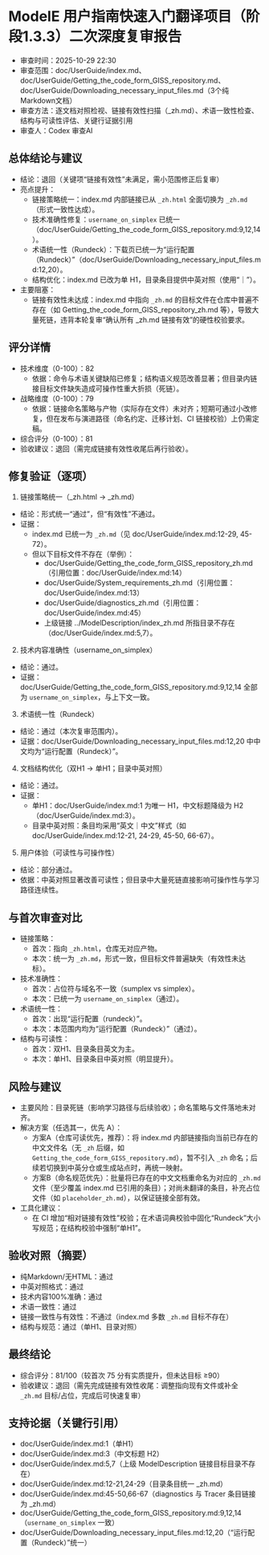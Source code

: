 # ModelE 用户指南快速入门翻译项目（阶段1.3.3）二次深度复审报告

- 审查时间：2025-10-29 22:30
- 审查范围：doc/UserGuide/index.md、doc/UserGuide/Getting_the_code_form_GISS_repository.md、doc/UserGuide/Downloading_necessary_input_files.md（3个纯Markdown文档）
- 审查方法：逐文档对照检视、链接有效性扫描（_zh.md）、术语一致性检查、结构与可读性评估、关键行证据引用
- 审查人：Codex 审查AI

## 总体结论与建议
- 结论：退回（关键项“链接有效性”未满足，需小范围修正后复审）
- 亮点提升：
  - 链接策略统一：index.md 内部链接已从 `_zh.html` 全面切换为 `_zh.md`（形式一致性达成）。
  - 技术准确性修复：`username_on_simplex` 已统一（doc/UserGuide/Getting_the_code_form_GISS_repository.md:9,12,14）。
  - 术语统一性（Rundeck）：下载页已统一为“运行配置（Rundeck）”（doc/UserGuide/Downloading_necessary_input_files.md:12,20）。
  - 结构优化：index.md 已改为单 H1，目录条目提供中英对照（使用“｜”）。
- 主要阻塞：
  - 链接有效性未达成：index.md 中指向 `_zh.md` 的目标文件在仓库中普遍不存在（如 Getting_the_code_form_GISS_repository_zh.md 等），导致大量死链，违背本轮复审“确认所有 _zh.md 链接有效”的硬性校验要求。

## 评分详情
- 技术维度（0-100）：82
  - 依据：命令与术语关键缺陷已修复；结构语义规范改善显著；但目录内链接目标文件缺失造成可操作性重大折损（死链）。
- 战略维度（0-100）：79
  - 依据：链接命名策略与产物（实际存在文件）未对齐；短期可通过小改修复，但在发布与演进路径（命名约定、迁移计划、CI 链接校验）上仍需定稿。
- 综合评分（0-100）：81
- 验收建议：退回（需完成链接有效性收尾后再行验收）。

## 修复验证（逐项）
1) 链接策略统一（_zh.html → _zh.md）
- 结论：形式统一“通过”，但“有效性”不通过。
- 证据：
  - index.md 已统一为 `_zh.md`（见 doc/UserGuide/index.md:12-29, 45-72）。
  - 但以下目标文件不存在（举例）：
    - doc/UserGuide/Getting_the_code_form_GISS_repository_zh.md（引用位置：doc/UserGuide/index.md:14）
    - doc/UserGuide/System_requirements_zh.md（引用位置：doc/UserGuide/index.md:13）
    - doc/UserGuide/diagnostics_zh.md（引用位置：doc/UserGuide/index.md:45）
    - 上级链接 ../ModelDescription/index_zh.md 所指目录不存在（doc/UserGuide/index.md:5,7）。

2) 技术内容准确性（username_on_simplex）
- 结论：通过。
- 证据：doc/UserGuide/Getting_the_code_form_GISS_repository.md:9,12,14 全部为 `username_on_simplex`，与上下文一致。

3) 术语统一性（Rundeck）
- 结论：通过（本次复审范围内）。
- 证据：doc/UserGuide/Downloading_necessary_input_files.md:12,20 中中文均为“运行配置（Rundeck）”。

4) 文档结构优化（双H1 → 单H1；目录中英对照）
- 结论：通过。
- 证据：
  - 单H1：doc/UserGuide/index.md:1 为唯一 H1，中文标题降级为 H2（doc/UserGuide/index.md:3）。
  - 目录中英对照：条目均采用“英文｜中文”样式（如 doc/UserGuide/index.md:12-21, 24-29, 45-50, 66-67）。

5) 用户体验（可读性与可操作性）
- 结论：部分通过。
- 依据：中英对照显著改善可读性；但目录中大量死链直接影响可操作性与学习路径连续性。

## 与首次审查对比
- 链接策略：
  - 首次：指向 `_zh.html`，仓库无对应产物。
  - 本次：统一为 `_zh.md`，形式一致，但目标文件普遍缺失（有效性未达标）。
- 技术准确性：
  - 首次：占位符与域名不一致（sumplex vs simplex）。
  - 本次：已统一为 `username_on_simplex`（通过）。
- 术语统一性：
  - 首次：出现“运行配置（rundeck）”。
  - 本次：本范围内均为“运行配置（Rundeck）”（通过）。
- 结构与可读性：
  - 首次：双H1、目录条目英文为主。
  - 本次：单H1、目录条目中英对照（明显提升）。

## 风险与建议
- 主要风险：目录死链（影响学习路径与后续验收）；命名策略与文件落地未对齐。
- 解决方案（任选其一，优先 A）：
  - 方案A（仓库可读优先，推荐）：将 index.md 内部链接指向当前已存在的中文文件名（无 `_zh` 后缀，如 `Getting_the_code_form_GISS_repository.md`），暂不引入 `_zh` 命名；后续若切换到中英分仓或生成站点时，再统一映射。
  - 方案B（命名规范优先）：批量将已存在的中文文档重命名为对应的 `_zh.md` 文件（至少覆盖 index.md 已引用的条目）；对尚未翻译的条目，补充占位文件（如 `placeholder_zh.md`），以保证链接全部有效。
- 工具化建议：
  - 在 CI 增加“相对链接有效性”校验；在术语词典校验中固化“Rundeck”大小写规范；在结构校验中强制“单H1”。

## 验收对照（摘要）
- 纯Markdown/无HTML：通过
- 中英对照格式：通过
- 技术内容100%准确：通过
- 术语一致性：通过
- 链接一致性与有效性：不通过（index.md 多数 `_zh.md` 目标不存在）
- 结构与规范：通过（单H1、目录对照）

## 最终结论
- 综合评分：81/100（较首次 75 分有实质提升，但未达目标 ≥90）
- 验收建议：退回（需先完成链接有效性收尾：调整指向现有文件或补全 `_zh.md` 目标/占位，完成后可快速复审）

## 支持论据（关键行引用）
- doc/UserGuide/index.md:1（单H1）
- doc/UserGuide/index.md:3（中文标题 H2）
- doc/UserGuide/index.md:5,7（上级 ModelDescription 链接目标目录不存在）
- doc/UserGuide/index.md:12-21,24-29（目录条目统一 _zh.md）
- doc/UserGuide/index.md:45-50,66-67（diagnostics 与 Tracer 条目链接为 _zh.md）
- doc/UserGuide/Getting_the_code_form_GISS_repository.md:9,12,14（`username_on_simplex` 一致）
- doc/UserGuide/Downloading_necessary_input_files.md:12,20（“运行配置（Rundeck）”统一）
